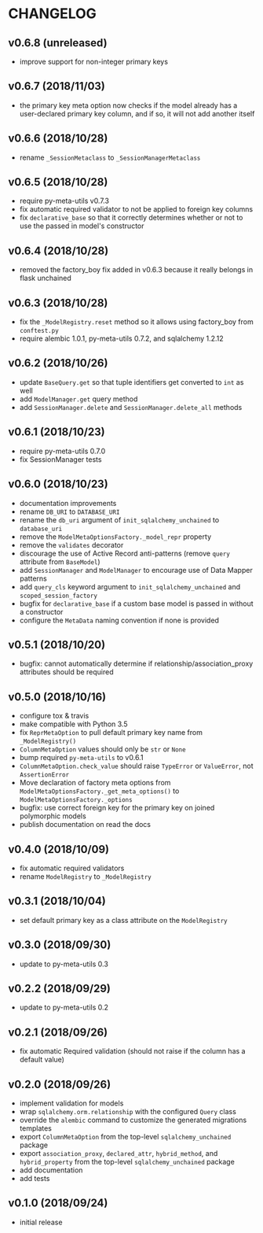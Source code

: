 # CHANGELOG

## v0.6.8 (unreleased)

- improve support for non-integer primary keys

## v0.6.7 (2018/11/03)

- the primary key meta option now checks if the model already has a user-declared primary key column, and if so, it will not add another itself

## v0.6.6 (2018/10/28)

- rename `_SessionMetaclass` to `_SessionManagerMetaclass`

## v0.6.5 (2018/10/28)

- require py-meta-utils v0.7.3
- fix automatic required validator to not be applied to foreign key columns
- fix `declarative_base` so that it correctly determines whether or not to use the passed in model's constructor

## v0.6.4 (2018/10/28)

- removed the factory_boy fix added in v0.6.3 because it really belongs in flask unchained

## v0.6.3 (2018/10/28)

- fix the `_ModelRegistry.reset` method so it allows using factory_boy from `conftest.py`
- require alembic 1.0.1, py-meta-utils 0.7.2, and sqlalchemy 1.2.12

## v0.6.2 (2018/10/26)

- update `BaseQuery.get` so that tuple identifiers get converted to `int` as well
- add `ModelManager.get` query method
- add `SessionManager.delete` and `SessionManager.delete_all` methods

## v0.6.1 (2018/10/23)

- require py-meta-utils 0.7.0
- fix SessionManager tests

## v0.6.0 (2018/10/23)

- documentation improvements
- rename `DB_URI` to `DATABASE_URI`
- rename the `db_uri` argument of `init_sqlalchemy_unchained` to `database_uri`
- remove the `ModelMetaOptionsFactory._model_repr` property
- remove the `validates` decorator
- discourage the use of Active Record anti-patterns (remove `query` attribute from `BaseModel`)
- add `SessionManager` and `ModelManager` to encourage use of Data Mapper patterns
- add `query_cls` keyword argument to `init_sqlalchemy_unchained` and `scoped_session_factory`
- bugfix for `declarative_base` if a custom base model is passed in without a constructor
- configure the `MetaData` naming convention if none is provided

## v0.5.1 (2018/10/20)

- bugfix: cannot automatically determine if relationship/association_proxy attributes should be required

## v0.5.0 (2018/10/16)

- configure tox & travis
- make compatible with Python 3.5
- fix `ReprMetaOption` to pull default primary key name from `_ModelRegistry()`
- `ColumnMetaOption` values should only be `str` or `None`
- bump required `py-meta-utils` to v0.6.1
- `ColumnMetaOption.check_value` should raise `TypeError` or `ValueError`, not `AssertionError`
- Move declaration of factory meta options from `ModelMetaOptionsFactory._get_meta_options()` to `ModelMetaOptionsFactory._options`
- bugfix: use correct foreign key for the primary key on joined polymorphic models
- publish documentation on read the docs

## v0.4.0 (2018/10/09)

- fix automatic required validators
- rename `ModelRegistry` to `_ModelRegistry`

## v0.3.1 (2018/10/04)

- set default primary key as a class attribute on the `ModelRegistry`

## v0.3.0 (2018/09/30)

- update to py-meta-utils 0.3

## v0.2.2 (2018/09/29)

- update to py-meta-utils 0.2

## v0.2.1 (2018/09/26)

- fix automatic Required validation (should not raise if the column has a default value)

## v0.2.0 (2018/09/26)

- implement validation for models
- wrap `sqlalchemy.orm.relationship` with the configured `Query` class
- override the `alembic` command to customize the generated migrations templates
- export `ColumnMetaOption` from the top-level `sqlalchemy_unchained` package
- export `association_proxy`, `declared_attr`, `hybrid_method`, and `hybrid_property` from the top-level `sqlalchemy_unchained` package
- add documentation
- add tests

## v0.1.0 (2018/09/24)

- initial release
